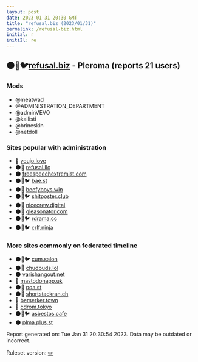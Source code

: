 ```yaml
---
layout: post
date: 2023-01-31 20:30 GMT
title: "refusal.biz (2023/01/31)"
permalink: /refusal-biz.html
initial: r
initi2l: re
---
```


## 🌑🧸🐦[refusal.biz](https://refusal.biz) - Pleroma (reports 21 users)

### Mods
 * @meatwad
 * @ADMINISTRATION_DEPARTMENT
 * @adminVEVO
 * @kallisti
 * @brineskin
 * @netdoll

### Sites popular with administration

* 🧸 [youjo.love](/youjo-love.html)
* 🌑🧸 [refusal.llc](/refusal-llc.html)
* 🌑 [freespeechextremist.com](/freespeechextremist-com.html)
* 🌑🧸🐦 [bae.st](/bae-st.html)
* 🌑🧸 [beefyboys.win](/beefyboys-win.html)
* 🌑🧸🐦 [shitposter.club](/shitposter-club.html)
* 🌑🧸 [nicecrew.digital](/nicecrew-digital.html)
* 🌑🧸 [gleasonator.com](/gleasonator-com.html)
* 🌑🧸🐦 [rdrama.cc](/rdrama-cc.html)
* 🌑🧸🐦 [crlf.ninja](/crlf-ninja.html)

### More sites commonly on federated timeline

* 🌑🧸🐦 [cum.salon](/cum-salon.html)
* 🌑🧸 [chudbuds.lol](/chudbuds-lol.html)
* 🌑 [varishangout.net](/varishangout-net.html)
* 🐘 [mastodonapp.uk](/mastodonapp-uk.html)
* 🌑🧸 [poa.st](/poa-st.html)
* 🌑🧸 [shortstackran.ch](/shortstackran-ch.html)
* 🐘 [berserker.town](/berserker-town.html)
* 🐘 [cdrom.tokyo](/cdrom-tokyo.html)
* 🌑🧸🐦 [asbestos.cafe](/asbestos-cafe.html)
* 🌑 [plma.plus.st](/plma-plus-st.html)

Report generated on: Tue Jan 31 20:30:54 2023. Data may be outdated or incorrect.

Ruleset version: [✏️](/version-pencil)
